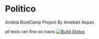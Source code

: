 # Politico
Andela BootCamp Project By Aniebiet Akpan

all tests ran fine on travis
[![Build Status](https://travis-ci.org/elniebiet/Politico.svg?branch=develop)](https://travis-ci.org/elniebiet/Politico)
